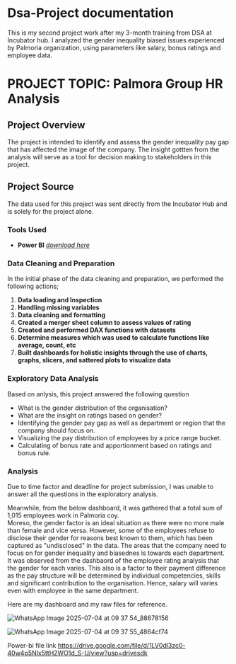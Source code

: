 # Dsa-Project documentation
This is my second project work after my 3-month training from DSA at Incubator hub. I analyzed the gender inequality biased issues experienced by Palmoria organization, using parameters like salary, bonus ratings and employee data.

# PROJECT TOPIC: Palmora Group HR Analysis

## Project Overview
The project is intended to identify and assess the gender inequality pay gap that has affected the image of the company. The insight gottten from the analysis will serve as a tool for decision making to stakeholders in this project.

## Project Source
The data used for this project was sent directly from the Incubator Hub and is solely for the project alone.

### Tools Used
- **Power BI** *[download here](https://www.microsoft.com/en-us/download/details.aspx?id=58494)*

### Data Cleaning and Preparation
In the initial phase of the data cleaning and preparation, we performed the following actions;
1. **Data loading and Inspection**
2. **Handling missing variables**
3. **Data cleaning and formatting**
4. **Created a merger sheet column to assess values of rating**
5. **Created and performed DAX functions with datasets**
6. **Determine measures which was used to calculate functions like average, count, etc**
7. **Built dashboards for holistic insights through the use of charts, graphs, slicers, and sattered plots to visualize data**

### Exploratory Data Analysis
Based on anlysis, this project answered the following question 
- What is the gender distribution of the organisation?
- What are the insight on ratings based on gender?
- Identifying the gender pay gap as well as department or region that the company should focus on.
- Visualizing the pay distribution of employees by a price range bucket.
- Calculating of bonus rate and apportionment based on ratings and bonus rule.

### Analysis
Due to time factor and deadline for project submission, I was unable to answer all the questions in the exploratory analysis.

Meanwhile, from the below dashboard, it was gathered that a total sum of 1,015 employees work in Palmoria coy.  
Moreso, the gender factor is an ideal situation as there were no more male than female and vice versa. However, some of the employees refuse to disclose their gender for reasons best known to them, which has been captured as "undisclosed" in the data.
The areas that the company need to focus on for gender inequality and biasednes is towards each department. It was observed from the dashbaord of the employee rating analysis that the gender for each varies. This also is a factor to their payment difference as the pay structure will be determined by individual competencies, skills and significant contribution to the organisation. Hence, salary will varies even with employee in the same department.

Here are my dashboard and my raw files for reference.

![WhatsApp Image 2025-07-04 at 09 37 54_88678156](https://github.com/user-attachments/assets/11afdacc-a5a5-4141-b903-cdf24e6a49f7)

![WhatsApp Image 2025-07-04 at 09 37 55_4864cf74](https://github.com/user-attachments/assets/3cda7f64-70d8-45ee-8ecf-85647065b47f)

Power-bi file link
https://drive.google.com/file/d/1LV0dl3zc0-40w4p5NIx5ttH2WO1d_S-U/view?usp=drivesdk




